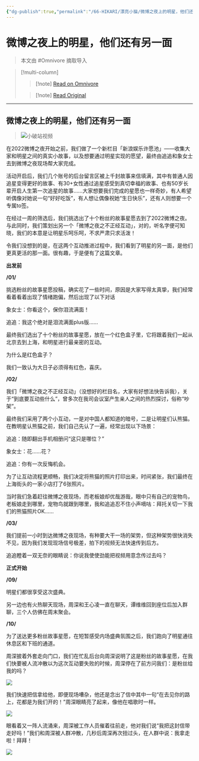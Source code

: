 ```yaml
---
{"dg-publish":true,"permalink":"/66-HIKARI/漂亮小猫/微博之夜上的明星，他们还有另一面/","title":"微博之夜上的明星，他们还有另一面","tags":["周深"]}
---
```



# 微博之夜上的明星，他们还有另一面
> 本文由 #Omnivore 摘取导入

> [!multi-column]
>>[!note] [Read on Omnivore](https://omnivore.app/me/-18720cd0785)
>
>>[!note] [Read Original](https://mp.weixin.qq.com/s/jjyV-gYdQyTfFDCS_5gIFw?WBAPIAnalysisOriUICodes=10000001_10000002&aid=01AuxemxFoAFRaJzu_7HfrEbZfubNofFVPivoZaFMJNREZS34.&from=10D3393010&launchid=default&v_p=90&wm=3333_2001)
---

## 微博之夜上的明星，他们还有另一面

>![小破站视频](https://www.bilibili.com/video/BV1ks4y1E7XN/)

在2022微博之夜开始之前，我们做了一个新栏目「新浪娱乐许愿池」——收集大家和明星之间的真实小故事，以及想要通过明星实现的愿望，最终由追追和象女士去到微博之夜现场帮大家完成。

活动开启后，我们几个账号的后台留言区被上千封故事来信填满，其中有普通人因追星变得更好的故事、有30+女性通过追星感受到真切幸福的故事、也有50岁长辈开启人生第一次追星的故事……大家想要我们完成的星愿也一样奇妙，有人希望听偶像对她说一句“好好吃饭”，有人想让偶像祝她“生日快乐”，还有人则想要一个专属to签。

在经过一周的筛选后，我们挑选出了十个粉丝的故事星愿去到了2022微博之夜。与此同时，我们策划出另一个「微博之夜之不正经互动」，对的，听名字便可知晓，我们的本意是让明星乐呵乐呵，不求严肃只求活泼！

令我们没想到的是，在这两个互动推进过程中，我们看到了明星的另一面，是他们更真更活的那一面。很有趣，于是便有了这篇文章。

**出发前**

**/01/**

挑选粉丝的故事星愿投稿，确实花了一些时间，原因是大家写得太真挚，我们经常看着看着出现了情绪跑偏，然后出现了以下对话

象女士：你看这个，保你泪流满面！

追追：我这个绝对是泪流满面plus版……

最终我们选出了十个粉丝的故事星愿，放在一个红色盒子里，它将跟着我们一起从北京去到上海，和明星进行最亲密的互动。

为什么是红色盒子？

我们一致认为大日子必须得有红色，喜庆。

**/02/**

我们「微博之夜之不正经互动」（没想好的栏目名，大家有好想法快告诉我），关于“到底要互动些什么”，曾多次在我司会议室产生亲人之间的热烈探讨，俗称“吵架”。

最终我们采用了两个小互动，一是对中国人都知道的暗号，二是让明星们认熊猫。在教明星认熊猫之前，我们自己先认了一遍，经常出现以下场景：

追追：随即翻出手机相册问“这只是哪位？”

象女士：花……花？

追追：你有一次反悔机会。

为了让互动流程更顺畅，我们决定将熊猫的照片打印出来，时间紧张，我们最终在上海街头的一家小店打了6张照片。

当时我们急着赶往微博之夜现场，而老板娘却优哉游哉，眼中只有自己的宠物鸟，老板娘走到哪里，宠物鸟就跟到哪里，我和追追忍不住小声嘀咕：拜托关切一下我们的熊猫照片OK……

**/03/**

我们提前一小时到达微博之夜现场，有种要大干一场的架势，但这种架势很快消失不见，因为我们发现现场信号极差，拍下的视频无法快速传到后方。

追追瞪着一双无奈的眼睛说：你说我使使劲能把视频用意念传过去吗？

**正式开始**

**/09/**

明星们都很享受这次盛典。

另一边也有火热聊天现场，周深和王心凌一直在聊天，谭维维回到座位后加入群聊，三个人仿佛在周末聚会。

**/10/**

为了送达更多粉丝故事星愿，在短暂感受内场盛典氛围之后，我们跑向了明星通往休息区和下班的通道。

周深披着外套走向门口，我们在忙乱后台向周深说明了这是粉丝的故事星愿，在我们快要被人流冲散以为这次互动要失败的时候，周深停在了前方问我们：是粉丝给我的吗？

![](https://article.biliimg.com/bfs/article/ceea8b08b0b1c1149dd1c6dde5001dec04a6a033.gif)

我们快速把信拿给他，即便现场嘈杂，他还是念出了信中其中一句“在去见你的路上，花都是为我们开的！”周深眼睛亮了起来，像他在唱歌时一样。

![](https://article.biliimg.com/bfs/article/5e9bb2a6d1745db96232956d94ff2a2a128f02a1.gif@1e_1c.gif)

眼看着又一阵人流涌来，周深被工作人员催着往前走，他对我们说“我把这封信带走好吗！”我们和周深被人群冲散，几秒后周深再次扭过头，在人群中说：我拿走啦！拜拜！

![](https://article.biliimg.com/bfs/article/675aa6ec49679f11b869c88ba6edc0ffe96022c7.gif)